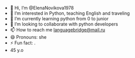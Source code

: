 - 👋 Hi, I’m @ElenaNovikova1978
- 👀 I’m interested in Python, teaching English and traveling 
- 🌱 I’m currently learning python from 0 to junior
- 💞️ I’m looking to collaborate with python developers
- 📫 How to reach me languagebridge@mail.ru
- 😄 Pronouns: she
- ⚡ Fun fact: .
- 45 y.o

<!---
ElenaNovikova1978/ElenaNovikova1978 is a ✨ special ✨ repository because its `README.md` (this file) appears on your GitHub profile.
You can click the Preview link to take a look at your changes.
--->

